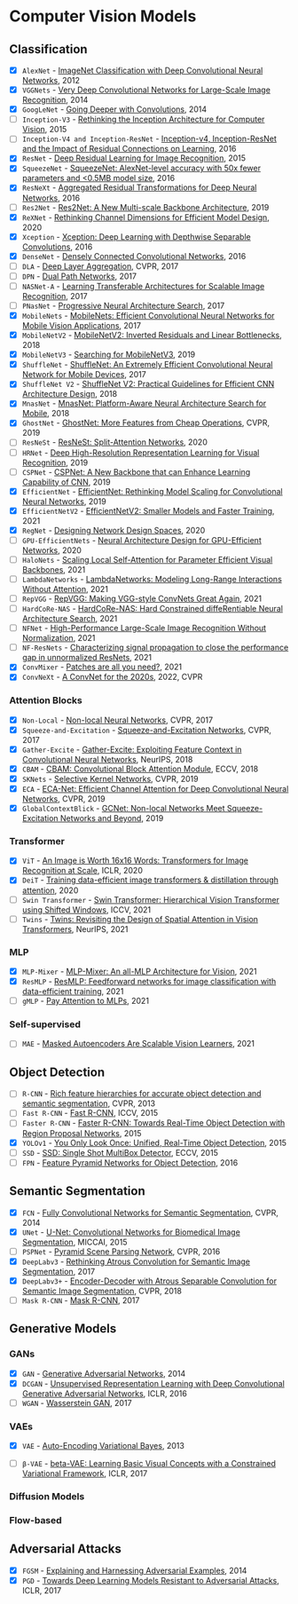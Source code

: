 # Computer Vision Models

## Classification

- [x] `AlexNet` - [ImageNet Classification with Deep Convolutional Neural Networks](https://papers.nips.cc/paper/2012/file/c399862d3b9d6b76c8436e924a68c45b-Paper.pdf), 2012
- [x] `VGGNets` - [Very Deep Convolutional Networks for Large-Scale Image Recognition](https://arxiv.org/abs/1409.1556), 2014
- [x] `GoogLeNet` - [Going Deeper with Convolutions](https://arxiv.org/abs/1409.4842), 2014
- [ ] `Inception-V3` - [Rethinking the Inception Architecture for Computer Vision](https://arxiv.org/abs/1512.00567), 2015
- [ ] `Inception-V4 and Inception-ResNet` - [Inception-v4, Inception-ResNet and the Impact of Residual Connections on Learning](https://arxiv.org/abs/1602.07261), 2016
- [x] `ResNet` - [Deep Residual Learning for Image Recognition](https://arxiv.org/abs/1512.03385), 2015
- [x] `SqueezeNet` - [SqueezeNet: AlexNet-level accuracy with 50x fewer parameters and <0.5MB model size](https://arxiv.org/abs/1602.07360), 2016
- [x] `ResNeXt` - [Aggregated Residual Transformations for Deep Neural Networks](https://arxiv.org/abs/1611.05431), 2016
- [ ] `Res2Net` - [Res2Net: A New Multi-scale Backbone Architecture](https://arxiv.org/abs/1904.01169), 2019
- [x] `ReXNet` - [Rethinking Channel Dimensions for Efficient Model Design](https://arxiv.org/abs/2007.00992), 2020
- [x] `Xception` - [Xception: Deep Learning with Depthwise Separable Convolutions](https://arxiv.org/abs/1610.02357), 2016
- [x] `DenseNet` - [Densely Connected Convolutional Networks](https://arxiv.org/abs/1608.06993), 2016
- [ ] `DLA` - [Deep Layer Aggregation](https://arxiv.org/abs/1707.06484), CVPR, 2017
- [ ] `DPN` - [Dual Path Networks](https://arxiv.org/abs/1707.01629), 2017
- [ ] `NASNet-A` - [Learning Transferable Architectures for Scalable Image Recognition](https://arxiv.org/abs/1707.07012), 2017
- [ ] `PNasNet` - [Progressive Neural Architecture Search](https://arxiv.org/abs/1712.00559), 2017
- [x] `MobileNets` - [MobileNets: Efficient Convolutional Neural Networks for Mobile Vision Applications](https://arxiv.org/abs/1704.04861), 2017
- [x] `MobileNetV2` - [MobileNetV2: Inverted Residuals and Linear Bottlenecks](https://arxiv.org/abs/1801.04381), 2018
- [x] `MobileNetV3` - [Searching for MobileNetV3](https://arxiv.org/abs/1905.02244), 2019
- [x] `ShuffleNet` - [ShuffleNet: An Extremely Efficient Convolutional Neural Network for Mobile Devices](https://arxiv.org/abs/1707.01083), 2017
- [x] `ShuffleNet V2` - [ShuffleNet V2: Practical Guidelines for Efficient CNN Architecture Design](https://arxiv.org/abs/1807.11164), 2018
- [x] `MnasNet` - [MnasNet: Platform-Aware Neural Architecture Search for Mobile](https://arxiv.org/abs/1807.11626), 2018
- [x] `GhostNet` - [GhostNet: More Features from Cheap Operations](https://arxiv.org/abs/1911.11907), CVPR, 2019
- [ ] `ResNeSt` - [ResNeSt: Split-Attention Networks](https://arxiv.org/abs/2004.08955), 2020
- [ ] `HRNet` - [Deep High-Resolution Representation Learning for Visual Recognition](https://arxiv.org/abs/1908.07919), 2019
- [ ] `CSPNet` - [CSPNet: A New Backbone that can Enhance Learning Capability of CNN](https://arxiv.org/abs/1911.11929), 2019
- [x] `EfficientNet` - [EfficientNet: Rethinking Model Scaling for Convolutional Neural Networks](https://arxiv.org/abs/1905.11946), 2019
- [x] `EfficientNetV2` - [EfficientNetV2: Smaller Models and Faster Training](https://arxiv.org/abs/2104.00298), 2021
- [x] `RegNet` - [Designing Network Design Spaces](https://arxiv.org/abs/2003.13678), 2020
- [ ] `GPU-EfficientNets` - [Neural Architecture Design for GPU-Efficient Networks](https://arxiv.org/abs/2006.14090), 2020
- [ ] `HaloNets` - [Scaling Local Self-Attention for Parameter Efficient Visual Backbones](https://arxiv.org/abs/2103.12731), 2021
- [ ] `LambdaNetworks` - [LambdaNetworks: Modeling Long-Range Interactions Without Attention](https://arxiv.org/abs/2102.08602), 2021
- [ ] `RepVGG` - [RepVGG: Making VGG-style ConvNets Great Again](https://arxiv.org/abs/2101.03697), 2021
- [ ] `HardCoRe-NAS` - [HardCoRe-NAS: Hard Constrained diffeRentiable Neural Architecture Search](https://arxiv.org/abs/2102.11646), 2021
- [ ] `NFNet` - [High-Performance Large-Scale Image Recognition Without Normalization](https://arxiv.org/abs/2102.06171), 2021
- [ ] `NF-ResNets` - [Characterizing signal propagation to close the performance gap in unnormalized ResNets](https://arxiv.org/abs/2101.08692), 2021
- [x] `ConvMixer` - [Patches are all you need?](https://openreview.net/forum?id=TVHS5Y4dNvM), 2021
- [x] `ConvNeXt` - [A ConvNet for the 2020s](https://arxiv.org/abs/2201.03545), 2022, CVPR

### Attention Blocks

- [x] `Non-Local` - [Non-local Neural Networks](https://arxiv.org/abs/1711.07971), CVPR, 2017
- [x] `Squeeze-and-Excitation` - [Squeeze-and-Excitation Networks](https://arxiv.org/abs/1709.01507), CVPR, 2017
- [x] `Gather-Excite` - [Gather-Excite: Exploiting Feature Context in Convolutional Neural Networks](https://arxiv.org/abs/1810.12348), NeurIPS, 2018
- [x] `CBAM` - [CBAM: Convolutional Block Attention Module](https://arxiv.org/abs/1807.06521), ECCV, 2018
- [x] `SKNets` - [Selective Kernel Networks](https://arxiv.org/abs/1903.06586), CVPR, 2019
- [x] `ECA` - [ECA-Net: Efficient Channel Attention for Deep Convolutional Neural Networks](https://arxiv.org/abs/1910.03151), CVPR, 2019
- [x] `GlobalContextBlick` - [GCNet: Non-local Networks Meet Squeeze-Excitation Networks and Beyond](https://arxiv.org/abs/1904.11492), 2019

### Transformer

- [x] `ViT` - [An Image is Worth 16x16 Words: Transformers for Image Recognition at Scale](https://arxiv.org/abs/2010.11929), ICLR, 2020
- [x] `DeiT` - [Training data-efficient image transformers & distillation through attention](https://arxiv.org/abs/2012.12877), 2020
- [ ] `Swin Transformer` - [Swin Transformer: Hierarchical Vision Transformer using Shifted Windows](https://arxiv.org/abs/2103.14030), ICCV, 2021
- [ ] `Twins` - [Twins: Revisiting the Design of Spatial Attention in Vision Transformers](https://arxiv.org/abs/2104.13840), NeurIPS, 2021

### MLP

- [x] `MLP-Mixer` - [MLP-Mixer: An all-MLP Architecture for Vision](https://arxiv.org/abs/2105.01601), 2021
- [x] `ResMLP` - [ResMLP: Feedforward networks for image classification with data-efficient training](https://arxiv.org/abs/2105.03404), 2021
- [ ] `gMLP` - [Pay Attention to MLPs](https://arxiv.org/abs/2105.08050), 2021

### Self-supervised

- [ ] `MAE` - [Masked Autoencoders Are Scalable Vision Learners](https://arxiv.org/abs/2111.06377), 2021

## Object Detection

- [ ] `R-CNN` - [Rich feature hierarchies for accurate object detection and semantic segmentation](https://arxiv.org/abs/1311.2524), CVPR, 2013
- [ ] `Fast R-CNN` - [Fast R-CNN](https://arxiv.org/abs/1504.08083), ICCV, 2015
- [ ] `Faster R-CNN` - [Faster R-CNN: Towards Real-Time Object Detection with Region Proposal Networks](https://arxiv.org/abs/1506.01497), 2015
- [x] `YOLOv1` - [You Only Look Once: Unified, Real-Time Object Detection](https://arxiv.org/abs/1506.02640), 2015
- [ ] `SSD` - [SSD: Single Shot MultiBox Detector](https://arxiv.org/abs/1512.02325), ECCV, 2015
- [ ] `FPN` - [Feature Pyramid Networks for Object Detection](https://arxiv.org/abs/1612.03144), 2016

## Semantic Segmentation

- [x] `FCN` - [Fully Convolutional Networks for Semantic Segmentation](https://arxiv.org/abs/1411.4038), CVPR, 2014
- [x] `UNet` - [U-Net: Convolutional Networks for Biomedical Image Segmentation](https://arxiv.org/abs/1505.04597), MICCAI, 2015
- [ ] `PSPNet` - [Pyramid Scene Parsing Network](https://arxiv.org/abs/1612.01105), CVPR, 2016
- [x] `DeepLabv3` - [Rethinking Atrous Convolution for Semantic Image Segmentation](https://arxiv.org/pdf/1706.05587.pdf), 2017
- [x] `DeepLabv3+` - [Encoder-Decoder with Atrous Separable Convolution for Semantic Image Segmentation](https://arxiv.org/pdf/1802.02611.pdf), CVPR, 2018
- [ ] `Mask R-CNN` - [Mask R-CNN](https://arxiv.org/abs/1703.06870), 2017

## Generative Models

### GANs

- [x] `GAN` - [Generative Adversarial Networks](https://arxiv.org/abs/1406.2661), 2014
- [x] `DCGAN` - [Unsupervised Representation Learning with Deep Convolutional Generative Adversarial Networks](https://arxiv.org/abs/1511.06434), ICLR, 2016
- [ ] `WGAN` - [Wasserstein GAN](https://arxiv.org/abs/1701.07875), 2017

### VAEs

- [x] `VAE` - [Auto-Encoding Variational Bayes](https://arxiv.org/abs/1312.6114), 2013
- [ ] `β-VAE` - [beta-VAE: Learning Basic Visual Concepts with a Constrained Variational Framework](https://openreview.net/forum?id=Sy2fzU9gl), ICLR, 2017


### Diffusion Models


### Flow-based


## Adversarial Attacks

 - [x] `FGSM` - [Explaining and Harnessing Adversarial Examples](https://arxiv.org/abs/1412.6572), 2014
 - [x] `PGD` - [Towards Deep Learning Models Resistant to Adversarial Attacks](https://arxiv.org/abs/1706.06083), ICLR, 2017